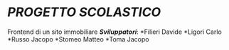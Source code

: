 # ***PROGETTO SCOLASTICO***
Frontend di un sito immobiliare
***Sviluppatori***:
*Filieri Davide
*Ligori Carlo
*Russo Jacopo
*Stomeo Matteo
*Toma Jacopo
